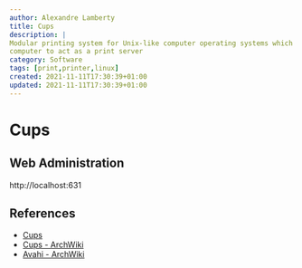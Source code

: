 ```yaml
---
author: Alexandre Lamberty
title: Cups
description: | 
Modular printing system for Unix-like computer operating systems which allows a
computer to act as a print server
category: Software
tags: [print,printer,linux]
created: 2021-11-11T17:30:39+01:00
updated: 2021-11-11T17:30:39+01:00
---
```


# Cups

## Web Administration

http://localhost:631

## References

- [Cups](https://wiki.archlinux.org/index.php/Avahi#Hostname_resolution)
- [Cups - ArchWiki](https://wiki.archlinux.org/index.php/CUPS)
- [Avahi - ArchWiki](https://wiki.archlinux.org/index.php/Avahi#Hostname_resolution)
